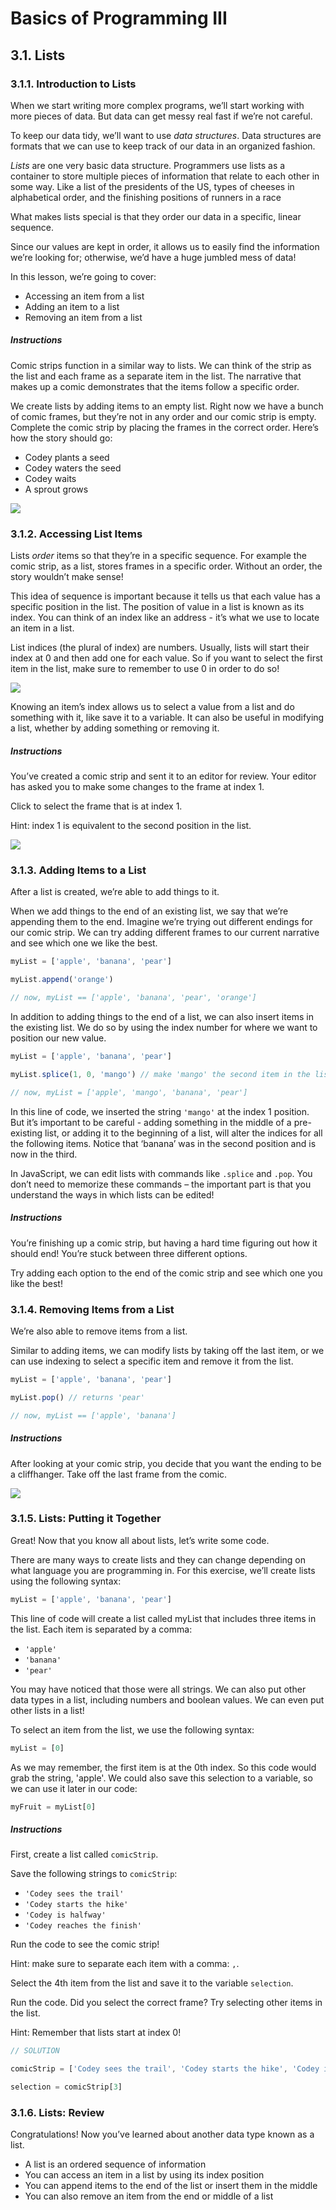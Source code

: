 # Basics of Programming III
## 3.1. Lists

### 3.1.1. Introduction to Lists

When we start writing more complex programs, we’ll start working with more pieces of data. But data can get messy real fast if we’re not careful.

To keep our data tidy, we’ll want to use *data structures*. Data structures are formats that we can use to keep track of our data in an organized fashion.

*Lists* are one very basic data structure. Programmers use lists as a container to store multiple pieces of information that relate to each other in some way. Like a list of the presidents of the US, types of cheeses in alphabetical order, and the finishing positions of runners in a race

What makes lists special is that they order our data in a specific, linear sequence.

Since our values are kept in order, it allows us to easily find the information we’re looking for; otherwise, we’d have a huge jumbled mess of data!

In this lesson, we’re going to cover:

* Accessing an item from a list
* Adding an item to a list
* Removing an item from a list


##### Instructions
Comic strips function in a similar way to lists. We can think of the strip as the list and each frame as a separate item in the list. The narrative that makes up a comic demonstrates that the items follow a specific order.

We create lists by adding items to an empty list. Right now we have a bunch of comic frames, but they’re not in any order and our comic strip is empty. Complete the comic strip by placing the frames in the correct order. Here’s how the story should go:

* Codey plants a seed
* Codey waters the seed
* Codey waits
* A sprout grows


![](http://i68.tinypic.com/55kya9.png)


### 3.1.2. Accessing List Items

Lists *order* items so that they’re in a specific sequence. For example the comic strip, as a list, stores frames in a specific order. Without an order, the story wouldn’t make sense!

This idea of sequence is important because it tells us that each value has a specific position in the list. The position of value in a list is known as its index. You can think of an index like an address - it’s what we use to locate an item in a list.

List indices (the plural of index) are numbers. Usually, lists will start their index at 0 and then add one for each value. So if you want to select the first item in the list, make sure to remember to use 0 in order to do so!

![](https://s3.amazonaws.com/codecademy-content/programs/code-foundations-path/bop-iii/lists/array_slice.svg)

Knowing an item’s index allows us to select a value from a list and do something with it, like save it to a variable. It can also be useful in modifying a list, whether by adding something or removing it.

##### Instructions

You’ve created a comic strip and sent it to an editor for review. Your editor has asked you to make some changes to the frame at index 1.

Click to select the frame that is at index 1.

Hint: index 1 is equivalent to the second position in the list.


![](http://i64.tinypic.com/2z74xsx.png)



### 3.1.3. Adding Items to a List

After a list is created, we’re able to add things to it.

When we add things to the end of an existing list, we say that we’re appending them to the end. Imagine we’re trying out different endings for our comic strip. We can try adding different frames to our current narrative and see which one we like the best.

```js
myList = ['apple', 'banana', 'pear']

myList.append('orange')

// now, myList == ['apple', 'banana', 'pear', 'orange']
```

In addition to adding things to the end of a list, we can also insert items in the existing list. We do so by using the index number for where we want to position our new value.

```js
myList = ['apple', 'banana', 'pear']

myList.splice(1, 0, 'mango') // make 'mango' the second item in the list

// now, myList = ['apple', 'mango', 'banana', 'pear']
```

In this line of code, we inserted the string `'mango'` at the index 1 position. But it’s important to be careful - adding something in the middle of a pre-existing list, or adding it to the beginning of a list, will alter the indices for all the following items. Notice that ‘banana’ was in the second position and is now in the third.

In JavaScript, we can edit lists with commands like `.splice` and `.pop`. You don’t need to memorize these commands – the important part is that you understand the ways in which lists can be edited!

##### Instructions

You’re finishing up a comic strip, but having a hard time figuring out how it should end! You’re stuck between three different options.

Try adding each option to the end of the comic strip and see which one you like the best!


### 3.1.4. Removing Items from a List

We’re also able to remove items from a list.

Similar to adding items, we can modify lists by taking off the last item, or we can use indexing to select a specific item and remove it from the list.


```js
myList = ['apple', 'banana', 'pear']

myList.pop() // returns 'pear'

// now, myList == ['apple', 'banana']
```


##### Instructions

After looking at your comic strip, you decide that you want the ending to be a cliffhanger. Take off the last frame from the comic.

![](http://i66.tinypic.com/166k5rr.png)


### 3.1.5. Lists: Putting it Together
Great! Now that you know all about lists, let’s write some code.

There are many ways to create lists and they can change depending on what language you are programming in. For this exercise, we’ll create lists using the following syntax:

```js
myList = ['apple', 'banana', 'pear']
```

This line of code will create a list called myList that includes three items in the list. Each item is separated by a comma:

* `'apple'`
* `'banana'`
* `'pear'`

You may have noticed that those were all strings. We can also put other data types in a list, including numbers and boolean values. We can even put other lists in a list!

To select an item from the list, we use the following syntax:

```js
myList = [0]
```

As we may remember, the first item is at the 0th index. So this code would grab the string, 'apple'. We could also save this selection to a variable, so we can use it later in our code:

```js
myFruit = myList[0]
```

##### Instructions
First, create a list called `comicStrip`.

Save the following strings to `comicStrip`:

* `'Codey sees the trail'`
* `'Codey starts the hike'`
* `'Codey is halfway'`
* `'Codey reaches the finish'`

Run the code to see the comic strip!

Hint: make sure to separate each item with a comma: `,`.

Select the 4th item from the list and save it to the variable `selection`.

Run the code. Did you select the correct frame? Try selecting other items in the list.

Hint: Remember that lists start at index 0!

```js
// SOLUTION

comicStrip = ['Codey sees the trail', 'Codey starts the hike', 'Codey is halfway', 'Codey reaches the finish']

selection = comicStrip[3]
```

### 3.1.6. Lists: Review
Congratulations! Now you’ve learned about another data type known as a list.

* A list is an ordered sequence of information
* You can access an item in a list by using its index position
* You can append items to the end of the list or insert them in the middle
* You can also remove an item from the end or middle of a list
